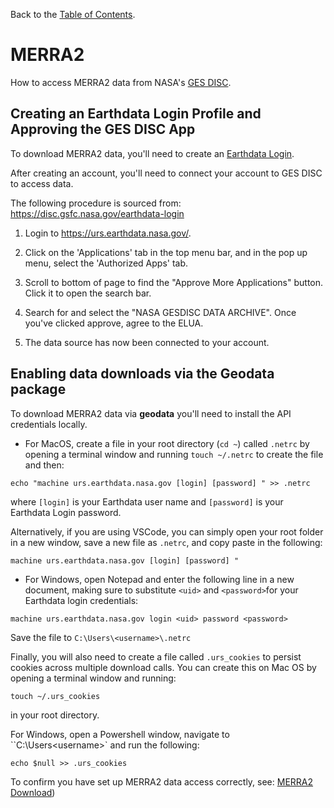 Back to the [Table of Contents](https://github.com/east-winds/geodata/blob/master/doc/general/tableofcontents.md).

# MERRA2

How to access MERRA2 data from NASA's [GES DISC](https://disc.gsfc.nasa.gov/).

## Creating an Earthdata Login Profile and Approving the GES DISC App

To download MERRA2 data, you'll need to create an [Earthdata Login](https://urs.earthdata.nasa.gov/users/new).

After creating an account, you'll need to connect your account to GES DISC to access data.

The following procedure is sourced from: https://disc.gsfc.nasa.gov/earthdata-login
1. Login to https://urs.earthdata.nasa.gov/.

2. Click on the 'Applications' tab in the top menu bar, and in the pop up menu, select the 'Authorized Apps' tab.

3. Scroll to bottom of page to find the "Approve More Applications" button. Click it to open the search bar.

4. Search for and select the "NASA GESDISC DATA ARCHIVE".  Once you've clicked approve, agree to the ELUA.

5. The data source has now been connected to your account.

## Enabling data downloads via the Geodata package

To download MERRA2 data via **geodata** you'll need to install the API credentials locally.  

 * For MacOS, create a file in your root directory (`cd ~`) called `.netrc` by opening a terminal window and running `touch ~/.netrc` to create the file and then:

```
echo "machine urs.earthdata.nasa.gov [login] [password] " >> .netrc
```

 where `[login]` is your Earthdata user name and `[password]` is your Earthdata Login password.

 Alternatively, if you are using VSCode, you can simply open your root folder in a new window, save a new file as `.netrc`, and copy paste in the following:

```
machine urs.earthdata.nasa.gov [login] [password] "
```

* For Windows, open Notepad and enter the following line in a new document, making sure to substitute `<uid>` and `<password>`for your Earthdata login credentials:
 
 `machine urs.earthdata.nasa.gov login <uid> password <password>`

Save the file to `C:\Users\<username>\.netrc`


 Finally, you will also need to create a file called `.urs_cookies` to persist cookies across multiple download calls.  You can create this on Mac OS by opening a terminal window and running:

 ```
 touch ~/.urs_cookies
 ```

in your root directory.

For Windows, open a Powershell window, navigate to ``C:\Users\<username>\` and run the following:

```
echo $null >> .urs_cookies
```


To confirm you have set up MERRA2 data access correctly, see: [MERRA2 Download](https://github.com/east-winds/geodata/blob/master/doc/merra2/merra2_download.md))
